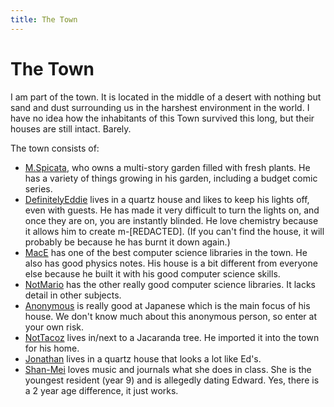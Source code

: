 ```yaml
---
title: The Town
---
```

# The Town

I am part of the town. It is located in the middle of a desert with nothing but sand and dust surrounding us in the harshest environment in the world. I have no idea how the inhabitants of this Town survived this long, but their houses are still intact. Barely.

The town consists of:
- [M.Spicata](https://spicata.github.io/), who owns a multi-story garden filled with fresh plants. He has a variety of things growing in his garden, including a budget comic series.
- [DefinitelyEddie](https://eddietheed.github.io/obsidiannotes-v.3/) lives in a quartz house and likes to keep his lights off, even with guests. He has made it very difficult to turn the lights on, and once they are on, you are instantly blinded. He love chemistry because it allows him to create m-[REDACTED]. (If you can't find the house, it will probably be because he has burnt it down again.)
- [MacE](https://macesnotes.netlify.app/) has one of the best computer science libraries in the town. He also has good physics notes. His house is a bit different from everyone else because he built it with his good computer science skills.
- [NotMario](https://notmario.github.io/thenotes/) has the other really good computer science libraries. It lacks detail in other subjects.
- [Anonymous](https://anonymoof1528.github.io/into-the-shadow-garten/) is really good at Japanese which is the main focus of his house. We don't know much about this anonymous person, so enter at your own risk.
- [NotTacoz](https://nottacoz.github.io/jacaranda/) lives in/next to a Jacaranda tree. He imported it into the town for his home.
- [Jonathan](https://supaqwerty.github.io/notes-dump/) lives in a quartz house that looks a lot like Ed's.
- [Shan-Mei](https://shan-mei.github.io/shanmeis-notes/) loves music and journals what she does in class. She is the youngest resident (year 9) and is allegedly dating Edward. Yes, there is a 2 year age difference, it just works.







